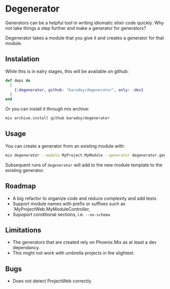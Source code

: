 # Degenerator

Generators can be a helpful tool in writing idiomatic elixir code quickly. Why not take things a step further and make a generator for generators?

Degenerator takes a module that you give it and creates a generator for that module.

## Instalation

While this is in ealry stages, this will be available on github:

```elixir
def deps do
  [
    {:degenerator, github: "baradoy/degenerator", only: :dev}
  ]
end
```

Or you can install it through mix archive:

```bash
mix archive.install github baradoy/degenerator
```

## Usage

You can create a generator from an existing module with:
```bash
mix degenerator --module MyProject.MyModule --generator degenerator.gen.my_generator
```

Subsequent runs of `degenerator` will add to the new module template to the existing generator.

## Roadmap

- A big refactor to organize code and reduce complexity and add tests
- Support module names with prefix or suffixes such as `MyProjectWeb.MyModuleController,
- Supoport conditional sections, i.e. `--no-schema`


## Limitations

- The generators that are created rely on Phoenix.Mix as at least a dev dependancy.
- This might not work with umbrella projects in the slightest.

## Bugs

- Does not detect ProjectWeb correctly
